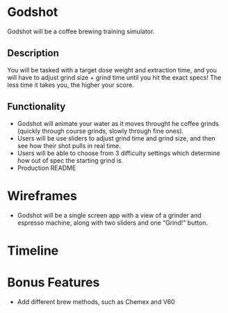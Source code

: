 # Godshot

Godshot will be a coffee brewing training simulator.  

## Description
You will be tasked with a target dose weight and extraction time, and you will have to adjust grind size + grind time until you hit the exact specs!  The less time it takes you, the higher your score.

## Functionality

 - Godshot will animate your water as it moves throught he coffee grinds (quickly through course grinds, slowly through fine ones).
 - Users will be use sliders to adjust grind time and grind size, and then see how their shot pulls in real time.
 - Users will be able to choose from 3 difficulty settings which determine how out of spec the starting grind is.
 - Production README

# Wireframes

 - Godshot will be a single screen app with a view of a grinder and espresso machine, along with two sliders and one "Grind!" button.
 
# Timeline
  
# Bonus Features
  - Add different brew methods, such as Chemex and V60
